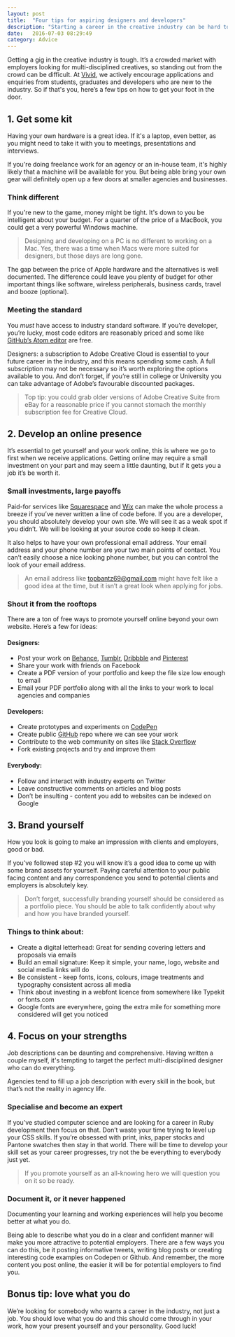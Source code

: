 ```yaml
---
layout: post
title:  "Four tips for aspiring designers and developers"
description: "Starting a career in the creative industry can be hard to begin with, here’s some handy advice get you moving"
date:   2016-07-03 08:29:49
category: Advice
---
```


Getting a gig in the creative industry is tough. It’s a crowded market with employers looking for multi-disciplined creatives, so standing out from the crowd can be difficult. At [Vivid](http://www.vividcreative.com/), we actively encourage applications and enquiries from students, graduates and developers who are new to the industry. So if that's you, here’s a few tips on how to get your foot in the door.

## 1. Get some kit

Having your own hardware is a great idea. If it's a laptop, even better, as you might need to take it with you to meetings, presentations and interviews.

If you're doing freelance work for an agency or an in-house team, it's highly likely that a machine will be available for you. But being able bring your own gear will definitely open up a few doors at smaller agencies and businesses.

### Think different

If you're new to the game, money might be tight. It's down to you be intelligent about your budget. For a quarter of the price of a MacBook, you could get a very powerful Windows machine.

> Designing and developing on a PC is no different to working on a Mac. Yes, there was a time when Macs were more suited for designers, but those days are long gone.

The gap between the price of Apple hardware and the alternatives is well documented. The difference could leave you plenty of budget for other important things like software, wireless peripherals, business cards, travel and booze (optional).

### Meeting the standard 

You *must* have access to industry standard software. If you’re developer, you’re lucky, most code editors are reasonably priced and some like [GitHub’s Atom editor](https://atom.io/) are free. 

Designers: a subscription to Adobe Creative Cloud is essential to your future career in the industry, and this means spending some cash. A full subscription may not be necessary so it’s worth exploring the options available to you. And don’t forget, if you’re still in college or University you can take advantage of Adobe’s favourable discounted packages.

> Top tip: you could grab older versions of Adobe Creative Suite from eBay for a reasonable price if you cannot stomach the monthly subscription fee for Creative Cloud.

## 2. Develop an online presence

It’s essential to get yourself and your work online, this is where we go to first when we receive applications. Getting online may require a small investment on your part and may seem a little daunting, but if it gets you a job it’s be worth it.

### Small investments, large payoffs

Paid-for services like [Squarespace](https://www.squarespace.com/) and [Wix](http://www.wix.com/) can make the whole process a breeze if you’ve never written a line of code before. If you are a developer, you should absolutely develop your own site. We will see it as a weak spot if you didn’t. We will be looking at your source code so keep it clean.

It also helps to have your own professional email address. Your email address and your phone number are your two main points of contact. You can’t easily choose a nice looking phone number, but you can control the look of your email address.

> An email address like topbantz69@gmail.com might have felt like a good idea at the time, but it isn’t a great look when applying for jobs.

### Shout it from the rooftops

There are a ton of free ways to promote yourself online beyond your own website. Here’s a few for ideas:

#### Designers:

- Post your work on [Behance](https://www.behance.net/), [Tumblr](https://www.tumblr.com/), [Dribbble](https://dribbble.com/) and [Pinterest](https://www.pinterest.com)
- Share your work with friends on Facebook
- Create a PDF version of your portfolio and keep the file size low enough to email
- Email your PDF portfolio along with all the links to your work to local agencies and companies

#### Developers:

- Create prototypes and experiments on [CodePen](http://codepen.io/)
- Create public [GitHub](https://github.com/) repo where we can see your work
- Contribute to the web community on sites like [Stack Overflow](http://stackoverflow.com/)
- Fork existing projects and try and improve them

#### Everybody:

- Follow and interact with industry experts on Twitter
- Leave constructive comments on articles and blog posts
- Don’t be insulting - content you add to websites can be indexed on Google

## 3. Brand yourself

How you look is going to make an impression with clients and employers, good or bad.

If you’ve followed step #2 you will know it’s a good idea to come up with some brand assets for yourself. Paying careful attention to your public facing content and any correspondence you send to potential clients and employers is absolutely key. 

> Don’t forget, successfully branding yourself should be considered as a portfolio piece. You should be able to talk confidently about why and how you have branded yourself.

### Things to think about:

- Create a digital letterhead: Great for sending covering letters and proposals via emails
- Build an email signature: Keep it simple, your name, logo, website and social media links will do
- Be consistent - keep fonts, icons, colours, image treatments and typography consistent across all media
- Think about investing in a webfont licence from somewhere like Typekit or fonts.com
- Google fonts are everywhere, going the extra mile for something more considered will get you noticed

## 4. Focus on your strengths

Job descriptions can be daunting and comprehensive. Having written a couple myself, it's tempting to target the perfect multi-disciplined designer who can do everything. 

Agencies tend to fill up a job description with every skill in the book, but that’s not the reality in agency life. 

### Specialise and become an expert

If you’ve studied computer science and are looking for a career in Ruby development then focus on that. Don’t waste your time trying to level up your CSS skills. If you’re obsessed with print, inks, paper stocks and Pantone swatches then stay in that world. There will be time to develop your skill set as your career progresses, try not the be everything to everybody just yet.

> If you promote yourself as an all-knowing hero we will question you on it so be ready.

### Document it, or it never happened

Documenting your learning and working experiences will help you become better at what you do. 

Being able to describe what you do in a clear and confident manner will make you more attractive to potential employers. There are a few ways you can do this, be it posting informative tweets, writing blog posts or creating interesting code examples on Codepen or Github. And remember, the more content you post online, the easier it will be for potential employers to find you.

## Bonus tip: love what you do

We’re looking for somebody who wants a career in the industry, not just a job. You should love what you do and this should come through in your work, how your present yourself and your personality. Good luck!